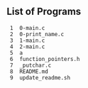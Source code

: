 ## List of Programs

     1	0-main.c
     2	0-print_name.c
     3	1-main.c
     4	2-main.c
     5	a
     6	function_pointers.h
     7	_putchar.c
     8	README.md
     9	update_readme.sh
